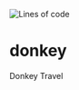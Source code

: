 ![Lines of code](https://img.shields.io/tokei/lines/github/MauriceBoendermaker/donkey?style=flat-square)
# donkey
Donkey Travel
